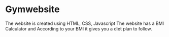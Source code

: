 # Gymwebsite
The website is created using HTML, CSS, Javascript
The website has a BMI Calculator and According to your BMI it gives you a diet plan to follow. 
